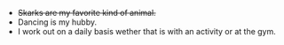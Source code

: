 - ~~Skarks are my favorite kind of animal.~~
- Dancing is my hubby.
- I work out on a daily basis wether that is with an activity or at the gym.
